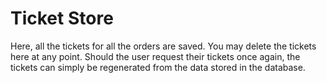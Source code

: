 # Ticket Store

Here, all the tickets for all the orders are saved. You may delete the tickets here at any point. Should the user request their tickets once again, the tickets can simply be regenerated from the data stored in the database.